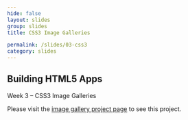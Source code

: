 ```yaml
---
hide: false
layout: slides
group: slides
title: CSS3 Image Galleries

permalink: /slides/03-css3
category: slides
---
```


<article class="dark">
  <h1>Building HTML5 Apps</h1>
  <p>Week 3 &ndash; CSS3 Image Galleries</p>
</article>

<article>
  <section>
    <p class="em-txt c">Please visit the <a href="/projects/gallery">image gallery project page</a> to see this project.</p>
  </section>
</article>